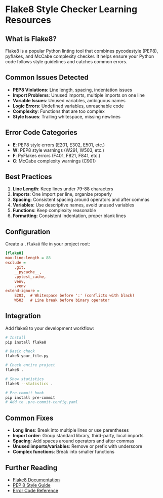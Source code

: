 # Flake8 Style Checker Learning Resources

## What is Flake8?
Flake8 is a popular Python linting tool that combines pycodestyle (PEP8), pyflakes, and McCabe complexity checker. It helps ensure your Python code follows style guidelines and catches common errors.

## Common Issues Detected
- **PEP8 Violations**: Line length, spacing, indentation issues
- **Import Problems**: Unused imports, multiple imports on one line
- **Variable Issues**: Unused variables, ambiguous names
- **Logic Errors**: Undefined variables, unreachable code
- **Complexity**: Functions that are too complex
- **Style Issues**: Trailing whitespace, missing newlines

## Error Code Categories
- **E**: PEP8 style errors (E201, E302, E501, etc.)
- **W**: PEP8 style warnings (W291, W503, etc.) 
- **F**: PyFlakes errors (F401, F821, F841, etc.)
- **C**: McCabe complexity warnings (C901)

## Best Practices
1. **Line Length**: Keep lines under 79-88 characters
2. **Imports**: One import per line, organize properly
3. **Spacing**: Consistent spacing around operators and after commas
4. **Variables**: Use descriptive names, avoid unused variables
5. **Functions**: Keep complexity reasonable
6. **Formatting**: Consistent indentation, proper blank lines

## Configuration
Create a `.flake8` file in your project root:

```ini
[flake8]
max-line-length = 88
exclude = 
    .git,
    __pycache__,
    .pytest_cache,
    venv,
    .venv
extend-ignore = 
    E203,  # Whitespace before ':' (conflicts with black)
    W503   # Line break before binary operator
```

## Integration
Add flake8 to your development workflow:

```bash
# Install
pip install flake8

# Basic check
flake8 your_file.py

# Check entire project
flake8 .

# Show statistics
flake8 --statistics .

# Pre-commit hook
pip install pre-commit
# Add to .pre-commit-config.yaml
```

## Common Fixes
- **Long lines**: Break into multiple lines or use parentheses
- **Import order**: Group standard library, third-party, local imports
- **Spacing**: Add spaces around operators and after commas
- **Unused imports/variables**: Remove or prefix with underscore
- **Complex functions**: Break into smaller functions

## Further Reading
- [Flake8 Documentation](https://flake8.pycqa.org/)
- [PEP 8 Style Guide](https://pep8.org/)
- [Error Code Reference](https://flake8.pycqa.org/en/latest/user/error-codes.html)